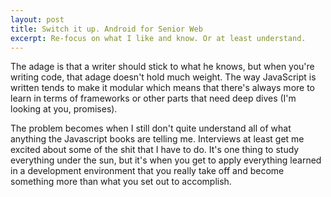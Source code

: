 ```yaml
---
layout: post
title: Switch it up. Android for Senior Web
excerpt: Re-focus on what I like and know. Or at least understand.
---
```


The adage is that a writer should stick to what he knows, but when you're writing code, that adage doesn't hold much weight. The way JavaScript is written tends to make it modular which means that there's always more to learn in terms of frameworks or other parts that need deep dives (I'm looking at you, promises).

The problem becomes when I still don't quite understand all of what anything the Javascript books are telling me. Interviews at least get me excited about some of the shit that I have to do. It's one thing to study everything under the sun, but it's when you get to apply everything learned in a development environment that you really take off and become something more than what you set out to accomplish.
